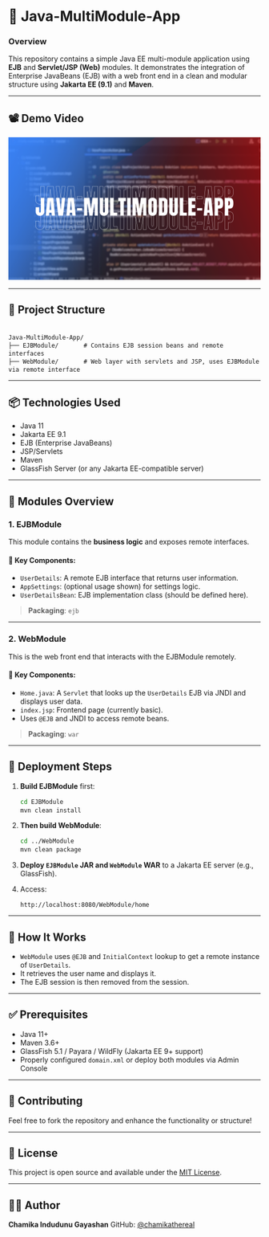 # 🚀 Java-MultiModule-App

### Overview

This repository contains a simple Java EE multi-module application using **EJB** and **Servlet/JSP (Web)** modules. It demonstrates the integration of Enterprise JavaBeans (EJB) with a web front end in a clean and modular structure using **Jakarta EE (9.1)** and **Maven**.

---

## 📽️ Demo Video
[![Java RMI Project Demo](https://github.com/chamikathereal/Java-MultiModule-App/blob/main/Java-MultiModule-App.png)](https://youtu.be/wyZckJSypLc)

---

## 📁 Project Structure

```

Java-MultiModule-App/
├── EJBModule/       # Contains EJB session beans and remote interfaces
├── WebModule/       # Web layer with servlets and JSP, uses EJBModule via remote interface

````

---

## 📦 Technologies Used

- Java 11
- Jakarta EE 9.1
- EJB (Enterprise JavaBeans)
- JSP/Servlets
- Maven
- GlassFish Server (or any Jakarta EE-compatible server)

---

## 🔧 Modules Overview

### 1. **EJBModule**

This module contains the **business logic** and exposes remote interfaces.

#### 📌 Key Components:

- `UserDetails`: A remote EJB interface that returns user information.
- `AppSettings`: (optional usage shown) for settings logic.
- `UserDetailsBean`: EJB implementation class (should be defined here).

> **Packaging**: `ejb`

---

### 2. **WebModule**

This is the web front end that interacts with the EJBModule remotely.

#### 📌 Key Components:

- `Home.java`: A `Servlet` that looks up the `UserDetails` EJB via JNDI and displays user data.
- `index.jsp`: Frontend page (currently basic).
- Uses `@EJB` and JNDI to access remote beans.

> **Packaging**: `war`

---

## 🚀 Deployment Steps

1. **Build EJBModule** first:
   ```bash
   cd EJBModule
   mvn clean install


2. **Then build WebModule**:

   ```bash
   cd ../WebModule
   mvn clean package
   ```

3. **Deploy `EJBModule` JAR and `WebModule` WAR** to a Jakarta EE server (e.g., GlassFish).

4. Access:

   ```
   http://localhost:8080/WebModule/home
   ```

---

## 🧠 How It Works

* `WebModule` uses `@EJB` and `InitialContext` lookup to get a remote instance of `UserDetails`.
* It retrieves the user name and displays it.
* The EJB session is then removed from the session.

---

## ✅ Prerequisites

* Java 11+
* Maven 3.6+
* GlassFish 5.1 / Payara / WildFly (Jakarta EE 9+ support)
* Properly configured `domain.xml` or deploy both modules via Admin Console

---

## 🤝 Contributing

Feel free to fork the repository and enhance the functionality or structure!

---

## 📄 License

This project is open source and available under the [MIT License](LICENSE).

---

## 🙋‍♂️ Author

**Chamika Indudunu Gayashan**
GitHub: [@chamikathereal](https://github.com/chamikathereal)





